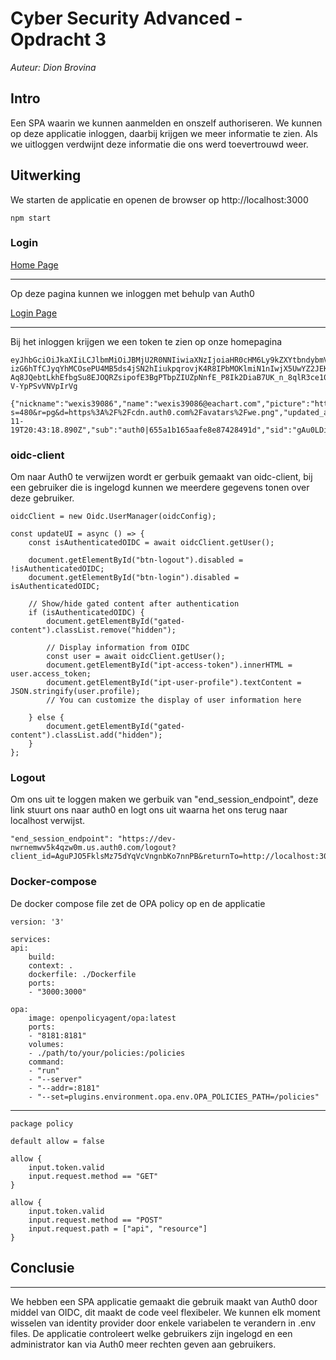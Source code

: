 # Cyber Security Advanced - Opdracht 3
*Auteur: Dion Brovina*

## Intro
Een SPA waarin we kunnen aanmelden en onszelf authoriseren. We kunnen op deze applicatie inloggen, daarbij krijgen we meer informatie te zien. Als we uitloggen verdwijnt deze informatie die ons werd toevertrouwd weer.

## Uitwerking
We starten de applicatie en openen de browser op http://localhost:3000

    npm start

### Login 
[Home Page](image-home.png)

---
Op deze pagina kunnen we inloggen met behulp van Auth0

[Login Page](image-login.png)

--- 

Bij het inloggen krijgen we een token te zien op onze homepagina

    eyJhbGciOiJkaXIiLCJlbmMiOiJBMjU2R0NNIiwiaXNzIjoiaHR0cHM6Ly9kZXYtbndybmVtd3Y1azRxencwbS51cy5hdXRoMC5jb20vIn0..P4X85PL66H8SuHUT.KxOHXC5P1CcxFAirjJcLCWrBEO02-izG6hTfCJyqYhMCOsePU4MB5ds4jSN2hIiukpqrovjK4R8IPbMOKlmiN1nIwjX5UwYZ2JEKlnDfJd_WmpX1bPcYUZmeanKpFlHNALB860idmBQq81ZPTgaW4ksZQpfNvv38LDxHAhuDH258rSOKuwqKQkdxroXcemHneRfx0zy0BW9uPjHgg_6eTXQzEQbj78ZXFtuQrHmtWm-Aq8JQebtLkhEfbgSu8EJOQRZsipofE3BgPTbpZIUZpNnfE_P8Ik2DiaB7UK_n_8qlR3ce109IOWLO2AhVH73AzbHlM4n7g3Hzp3M3.PbEhQ1-V-YpPSvVNVpIrVg

    {"nickname":"wexis39086","name":"wexis39086@eachart.com","picture":"https://s.gravatar.com/avatar/2195de3a1a9d69a3d506edf0a6267e22?s=480&r=pg&d=https%3A%2F%2Fcdn.auth0.com%2Favatars%2Fwe.png","updated_at":"2023-11-19T20:43:18.890Z","sub":"auth0|655a1b165aafe8e87428491d","sid":"gAu0LDia_fSDYPwwY9mpp2vqIZ6IigYT"}

### oidc-client
Om naar Auth0 te verwijzen wordt er gerbuik gemaakt van oidc-client, bij een gebruiker die is ingelogd kunnen we meerdere gegevens tonen over deze gebruiker.

    oidcClient = new Oidc.UserManager(oidcConfig);

    const updateUI = async () => {
        const isAuthenticatedOIDC = await oidcClient.getUser();

        document.getElementById("btn-logout").disabled = !isAuthenticatedOIDC;
        document.getElementById("btn-login").disabled = isAuthenticatedOIDC;

        // Show/hide gated content after authentication
        if (isAuthenticatedOIDC) {
            document.getElementById("gated-content").classList.remove("hidden");

            // Display information from OIDC
            const user = await oidcClient.getUser();
            document.getElementById("ipt-access-token").innerHTML = user.access_token;
            document.getElementById("ipt-user-profile").textContent = JSON.stringify(user.profile);
            // You can customize the display of user information here

        } else {
            document.getElementById("gated-content").classList.add("hidden");
        }
    };

### Logout
Om ons uit te loggen maken we gerbuik van "end_session_endpoint", deze link stuurt ons naar auth0 en logt ons uit waarna het ons terug naar localhost verwijst.

    "end_session_endpoint": "https://dev-nwrnemwv5k4qzw0m.us.auth0.com/logout?client_id=AguPJO5FklsMz75dYqVcVngnbKo7nnPB&returnTo=http://localhost:3000/"


### Docker-compose
De docker compose file zet de OPA policy op en de applicatie

    version: '3'

    services:
    api:
        build:
        context: .
        dockerfile: ./Dockerfile
        ports:
        - "3000:3000"

    opa:
        image: openpolicyagent/opa:latest
        ports:
        - "8181:8181"
        volumes:
        - ./path/to/your/policies:/policies
        command:
        - "run"
        - "--server"
        - "--addr=:8181"
        - "--set=plugins.environment.opa.env.OPA_POLICIES_PATH=/policies"
---

    package policy

    default allow = false

    allow {
        input.token.valid
        input.request.method == "GET"
    }

    allow {
        input.token.valid
        input.request.method == "POST"
        input.request.path = ["api", "resource"]
    }

## Conclusie
---
We hebben een SPA applicatie gemaakt die gebruik maakt van Auth0 door middel van OIDC, dit maakt de code veel flexibeler. We kunnen elk moment wisselen van identity provider door enkele variabelen te verandern in .env files. De applicatie controleert welke gebruikers zijn ingelogd en een administrator kan via Auth0 meer rechten geven aan gebruikers.
